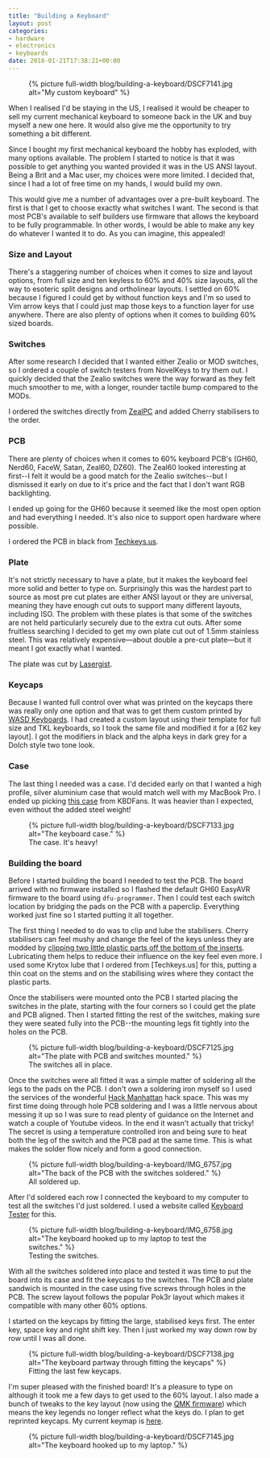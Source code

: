 ```yaml
---
title: "Building a Keyboard"
layout: post
categories:
- hardware
- electronics
- keyboards
date: 2018-01-21T17:38:21+00:00
---
```


<figure>
  {% picture full-width blog/building-a-keyboard/DSCF7141.jpg
     alt="My custom keyboard" %}
</figure>

When I realised I'd be staying in the US, I realised it would be cheaper to sell
my current mechanical keyboard to someone back in the UK and buy myself a new
one here. It would also give me the opportunity to try something a bit
different.

<!-- more -->

Since I bought my first mechanical keyboard the hobby has exploded, with many
options available. The problem I started to notice is that it was possible to
get anything you wanted provided it was in the US ANSI layout. Being a Brit and
a Mac user, my choices were more limited. I decided that, since I had a lot of
free time on my hands, I would build my own.

This would give me a number of advantages over a pre-built keyboard. The first
is that I get to choose exactly what switches I want. The second is that most
PCB's available to self builders use firmware that allows the keyboard to be
fully programmable. In other words, I would be able to make any key do whatever
I wanted it to do. As you can imagine, this appealed!

### Size and Layout

There's a staggering number of choices when it comes to size and layout options,
from full size and ten keyless to 60% and 40% size layouts, all the way to
esoteric split designs and ortholinear layouts. I settled on 60% because
I figured I could get by without function keys and I'm so used to Vim arrow keys
that I could just map those keys to a function layer for use anywhere. There are
also plenty of options when it comes to building 60% sized boards.

### Switches

After some research I decided that I wanted either Zealio or MOD switches, so
I ordered a couple of switch testers from NovelKeys to try them out. I quickly
decided that the Zealio switches were the way forward as they felt much smoother
to me, with a longer, rounder tactile bump compared to the MODs.

I ordered the switches directly from
[ZealPC](https://zealpc.net/collections/switches/products/zealio) and added
Cherry stabilisers to the order.

### PCB

There are plenty of choices when it comes to 60% keyboard PCB's (GH60, Nerd60,
FaceW, Satan, Zeal60, DZ60). The Zeal60 looked interesting at first--I felt it
would be a good match for the Zealio switches--but I dismissed it early on due
to it's price and the fact that I don't want RGB backlighting.

I ended up going for the GH60 because it seemed like the most open option and
had everything I needed. It's also nice to support open hardware where possible.

I ordered the PCB in black from
[Techkeys.us](https://techkeys.us/collections/accessories/products/gh60).

### Plate

It's not strictly necessary to have a plate, but it makes the keyboard feel more
solid and better to type on. Surprisingly this was the hardest part to source as
most pre cut plates are either ANSI layout or they are universal, meaning they
have enough cut outs to support many different layouts, including ISO. The
problem with these plates is that some of the switches are not held particularly
securely due to the extra cut outs. After some fruitless searching I decided to
get my own plate cut out of 1.5mm stainless steel. This was relatively
expensive—about double a pre-cut plate—but it meant I got exactly what I wanted.

The plate was cut by [Lasergist](http://lasergist.com).

### Keycaps

Because I wanted full control over what was printed on the keycaps there was
really only one option and that was to get them custom printed by
[WASD Keyboards](http://www.wasdkeyboards.com/index.php/products/keycap-set/62-key-cherry-mx-keycap-set.html).
I had created a custom layout using their template for full size and TKL
keyboards, so I took the same file and modified it for a [62 key layout]. I got
the modifiers in black and the alpha keys in dark grey for a Dolch style two
tone look.

### Case

The last thing I needed was a case. I'd decided early on that I wanted a high
profile, silver aluminium case that would match well with my MacBook Pro.
I ended up picking [this case](https://kbdfans.myshopify.com/products/mechanical-keyboard-shell-anode-aluminum-shell-gh60-poker-60-mechanical-keyboard-shell?variant=36017578253)
from KBDFans. It was heavier than I expected, even without the added steel
weight!

<figure>
  {% picture full-width blog/building-a-keyboard/DSCF7133.jpg
     alt="The keyboard case." %}
  <figcaption>The case. It's heavy!</figcaption>
</figure>

### Building the board

Before I started building the board I needed to test the PCB. The board arrived
with no firmware installed so I flashed the default GH60 EasyAVR firmware to the
board using `dfu-programmer`. Then I could test each switch location by bridging
the pads on the PCB with a paperclip. Everything worked just fine so I started
putting it all together.

The first thing I needed to do was to clip and lube the stabilisers. Cherry
stabilisers can feel mushy and change the feel of the keys unless they are
modded by [clipping two little plastic parts off the bottom of the
inserts](https://youtu.be/C6hPoe3srcw). Lubricating them helps to reduce their
influence on the key feel even more. I used some Krytox lube that I ordered from
[Techkeys.us] for this, putting a thin coat on the stems and on the stabilising
wires where they contact the plastic parts.

Once the stabilisers were mounted onto the PCB I started placing the switches in
the plate, starting with the four corners so I could get the plate and PCB
aligned. Then I started fitting the rest of the switches, making sure they were
seated fully into the PCB--the mounting legs fit tightly into the holes on the
PCB.

<figure>
  {% picture full-width blog/building-a-keyboard/DSCF7125.jpg
     alt="The plate with PCB and switches mounted." %}
  <figcaption>The switches all in place.</figcaption>
</figure>

Once the switches were all fitted it was a simple matter of soldering all the
legs to the pads on the PCB. I don't own a soldering iron myself so I used the
services of the wonderful [Hack Manhattan](https://hackmanhattan.com) hack
space. This was my first time doing through hole PCB soldering and I was
a little nervous about messing it up so I was sure to read plenty of guidance on
the Internet and watch a couple of Youtube videos. In the end it wasn't actually
that tricky! The secret is using a temperature controlled iron and being sure to
heat both the leg of the switch and the PCB pad at the same time. This is what
makes the solder flow nicely and form a good connection.

<figure>
  {% picture full-width blog/building-a-keyboard/IMG_6757.jpg
     alt="The back of the PCB with the switches soldered." %}
  <figcaption>All soldered up.</figcaption>
</figure>

After I'd soldered each row I connected the keyboard to my computer to test all
the switches I'd just soldered. I used a website called [Keyboard
Tester](http://www.keyboardtester.com) for this.

<figure>
  {% picture full-width blog/building-a-keyboard/IMG_6758.jpg
     alt="The keyboard hooked up to my laptop to test the switches." %}
  <figcaption>Testing the switches.</figcaption>
</figure>

With all the switches soldered into place and tested it was time to put the
board into its case and fit the keycaps to the switches. The PCB and plate
sandwich is mounted in the case using five screws through holes in the PCB. The
screw layout follows the popular Pok3r layout which makes it compatible with
many other 60% options.

I started on the keycaps by fitting the large, stabilised keys first. The enter
key, space key and right shift key. Then I just worked my way down row by row
until I was all done.

<figure>
  {% picture full-width blog/building-a-keyboard/DSCF7138.jpg
     alt="The keyboard partway through fitting the keycaps" %}
  <figcaption>Fitting the last few keycaps.</figcaption>
</figure>

I'm super pleased with the finished board! It's a pleasure to type on although
it took me a few days to get used to the 60% layout. I also made a bunch of
tweaks to the key layout (now using the [QMK firmware](http://qmk.fm)) which
means the key legends no longer reflect what the keys do. I plan to get
reprinted keycaps. My current keymap is
[here](https://github.com/danbee/qmk_firmware/blob/gh60-danbee/keyboards/gh60/keymaps/danbee/keymap.c).

<figure>
  {% picture full-width blog/building-a-keyboard/DSCF7145.jpg
     alt="The keyboard hooked up to my laptop." %}
</figure>
